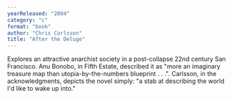 ```yaml
---
yearReleased: "2004"
category: "c"
format: "book"
author: "Chris Carlsson"
title: "After the Deluge"
---
```

Explores an attractive anarchist society in a post-collapse 22nd  century San Francisco. Anu Bonobo, in  Fifth Estate,  described it as "more an imaginary treasure map than  utopia-by-the-numbers blueprint . . .". Carlsson, in the acknowledgments,  depicts the novel simply: "a stab at describing the world I'd like to wake up  into."
 